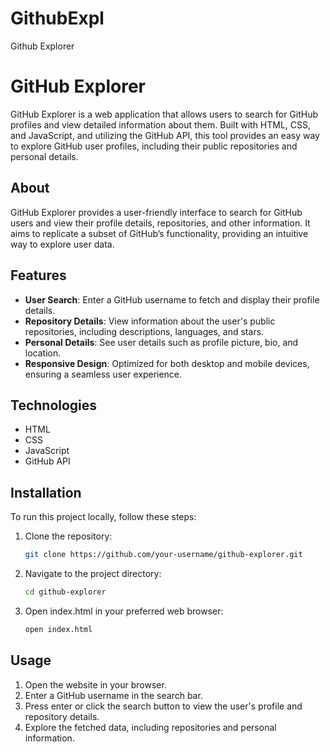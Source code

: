 # GithubExpl
Github Explorer 

# GitHub Explorer

GitHub Explorer is a web application that allows users to search for GitHub profiles and view detailed information about them. Built with HTML, CSS, and JavaScript, and utilizing the GitHub API, this tool provides an easy way to explore GitHub user profiles, including their public repositories and personal details.

## About

GitHub Explorer provides a user-friendly interface to search for GitHub users and view their profile details, repositories, and other information. It aims to replicate a subset of GitHub’s functionality, providing an intuitive way to explore user data.

## Features

- **User Search**: Enter a GitHub username to fetch and display their profile details.
- **Repository Details**: View information about the user's public repositories, including descriptions, languages, and stars.
- **Personal Details**: See user details such as profile picture, bio, and location.
- **Responsive Design**: Optimized for both desktop and mobile devices, ensuring a seamless user experience.

## Technologies

- HTML
- CSS
- JavaScript
- GitHub API

## Installation

To run this project locally, follow these steps:

1. Clone the repository:

   ```sh
   git clone https://github.com/your-username/github-explorer.git

2. Navigate to the project directory:
   
   ```sh
   cd github-explorer

3. Open index.html in your preferred web browser:


   ```sh
   open index.html
   
## Usage
   1. Open the website in your browser.
   2. Enter a GitHub username in the search bar.
   3. Press enter or click the search button to view the user's profile and repository details.
   4. Explore the fetched data, including repositories and personal information.




   

